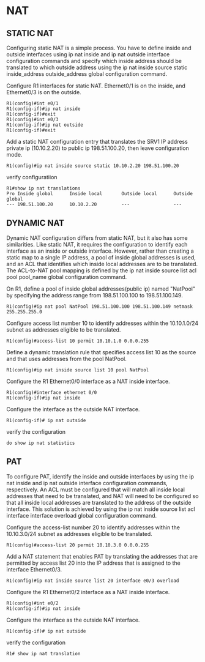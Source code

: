 # NAT


## STATIC NAT

Configuring static NAT is a simple process. You have to define inside and outside interfaces using ip nat inside and ip nat outside interface configuration commands and specify which inside address should be translated to which outside address using the ip nat inside source static inside_address outside_address global configuration command. 

Configure R1 interfaces for static NAT. Ethernet0/1 is on the inside, and Ethernet0/3 is on the outside. 
```
R1(config)#int e0/1
R1(config-if)#ip nat inside
R1(config-if)#exit
R1(config)#int e0/3
R1(config-if)#ip nat outside
R1(config-if)#exit
```
Add a static NAT configuration entry that translates the SRV1 IP address private ip (10.10.2.20) to public ip 198.51.100.20, then leave configuration mode.
```
R1(config)#ip nat inside source static 10.10.2.20 198.51.100.20 
```
verify configuratiion
```
R1#show ip nat translations 
Pro Inside global      Inside local       Outside local      Outside global
--- 198.51.100.20      10.10.2.20         ---                ---
```
## DYNAMIC NAT

Dynamic NAT configuration differs from static NAT, but it also has some similarities. Like static NAT, it requires the configuration to identify each interface as an inside or outside interface. However, rather than creating a static map to a single IP address, a pool of inside global addresses is used, and an ACL that identifies which inside local addresses are to be translated. The ACL-to-NAT pool mapping is defined by the ip nat inside source list acl pool pool_name global configuration command.

On R1, define a pool of inside global addresses(public ip) named "NatPool" by specifying the address range from 198.51.100.100 to 198.51.100.149. 
```
R1(config)#ip nat pool NatPool 198.51.100.100 198.51.100.149 netmask 255.255.255.0
```
Configure access list number 10 to identify addresses within the 10.10.1.0/24 subnet as addresses eligible to be translated. 
```
R1(config)#access-list 10 permit 10.10.1.0 0.0.0.255
```
Define a dynamic translation rule that specifies access list 10 as the source and that uses addresses from the pool NatPool.
```
R1(config)#ip nat inside source list 10 pool NatPool
```
Configure the R1 Ethernet0/0 interface as a NAT inside interface.
```
R1(config)#interface ethernet 0/0
R1(config-if)#ip nat inside 
```
Configure the interface as the outside NAT interface.
```
R1(config-if)# ip nat outside
```
verify the configuration
```
do show ip nat statistics 
```

## PAT

To configure PAT, identify the inside and outside interfaces by using the ip nat inside and ip nat outside interface configuration commands, respectively. An ACL must be configured that will match all inside local addresses that need to be translated, and NAT will need to be configured so that all inside local addresses are translated to the address of the outside interface. This solution is achieved by using the ip nat inside source list acl interface interface overload global configuration command. 

Configure the access-list number 20 to identify addresses within the 10.10.3.0/24 subnet as addresses eligible to be translated. 
```
R1(config)#access-list 20 permit 10.10.3.0 0.0.0.255 
```
Add a NAT statement that enables PAT by translating the addresses that are permitted by access list 20 into the IP address that is assigned to the interface Ethernet0/3. 
```
R1(config)#ip nat inside source list 20 interface e0/3 overload
```
Configure the R1 Ethernet0/2 interface as a NAT inside interface. 
```
R1(config)#int e0/2
R1(config-if)#ip nat inside
```
Configure the interface as the outside NAT interface.
```
R1(config-if)# ip nat outside
```
verify the configuration
```
R1# show ip nat translation 
```
